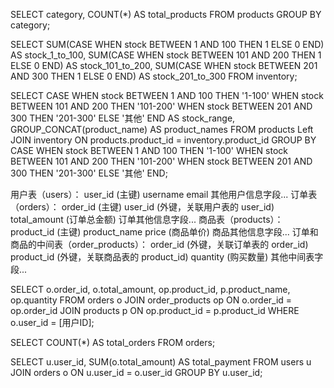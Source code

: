 SELECT category, COUNT(*) AS total_products
FROM products
GROUP BY category;

SELECT
SUM(CASE WHEN stock BETWEEN 1 AND 100 THEN 1 ELSE 0 END) AS stock_1_to_100,
SUM(CASE WHEN stock BETWEEN 101 AND 200 THEN 1 ELSE 0 END) AS stock_101_to_200,
SUM(CASE WHEN stock BETWEEN 201 AND 300 THEN 1 ELSE 0 END) AS stock_201_to_300
FROM inventory;


SELECT
CASE
WHEN stock BETWEEN 1 AND 100 THEN '1-100'
WHEN stock BETWEEN 101 AND 200 THEN '101-200'
WHEN stock BETWEEN 201 AND 300 THEN '201-300'
ELSE '其他'
END AS stock_range,
GROUP_CONCAT(product_name) AS product_names
FROM products
Left JOIN inventory ON products.product_id = inventory.product_id
GROUP BY
CASE
WHEN stock BETWEEN 1 AND 100 THEN '1-100'
WHEN stock BETWEEN 101 AND 200 THEN '101-200'
WHEN stock BETWEEN 201 AND 300 THEN '201-300'
ELSE '其他'
END;

用户表（users）：
user_id (主键)
username
email
其他用户信息字段...
订单表（orders）：
order_id (主键)
user_id (外键，关联用户表的 user_id)
total_amount (订单总金额)
订单其他信息字段...
商品表（products）：
product_id (主键)
product_name
price (商品单价)
商品其他信息字段...
订单和商品的中间表（order_products）：
order_id (外键，关联订单表的 order_id)
product_id (外键，关联商品表的 product_id)
quantity (购买数量)
其他中间表字段...


SELECT o.order_id, o.total_amount, op.product_id, p.product_name, op.quantity
FROM orders o
JOIN order_products op ON o.order_id = op.order_id
JOIN products p ON op.product_id = p.product_id
WHERE o.user_id = [用户ID];


SELECT COUNT(*) AS total_orders
FROM orders;


SELECT u.user_id, SUM(o.total_amount) AS total_payment
FROM users u
JOIN orders o ON u.user_id = o.user_id
GROUP BY u.user_id;
